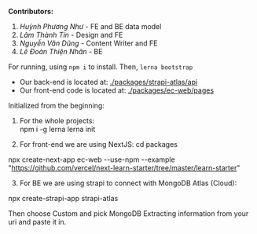 **Contributors:**
1. *Huỳnh Phương Như* - FE and BE data model
2. *Lâm Thành Tín* - Design and FE
3. *Nguyễn Văn Dũng* - Content Writer and FE
4. *Lê Đoàn Thiện Nhân* - BE

For running, using `npm i` to install.
Then, `lerna bootstrap`

- Our back-end is located at: [./packages/strapi-atlas/api](./packages/strapi-atlas/api)
- Our front-end code is located at: [./packages/ec-web/pages](./packages/ec-web/pages)

Initialized from the beginning:

1. For the whole projects:\
npm i -g lerna
lerna init

2. For front-end we are using NextJS:
cd packages

npx create-next-app ec-web --use-npm --example "https://github.com/vercel/next-learn-starter/tree/master/learn-starter"

3. For BE we are using strapi to connect with MongoDB Atlas (Cloud):

npx create-strapi-app strapi-atlas

Then choose Custom and pick MongoDB
Extracting information from your uri and paste it in.


